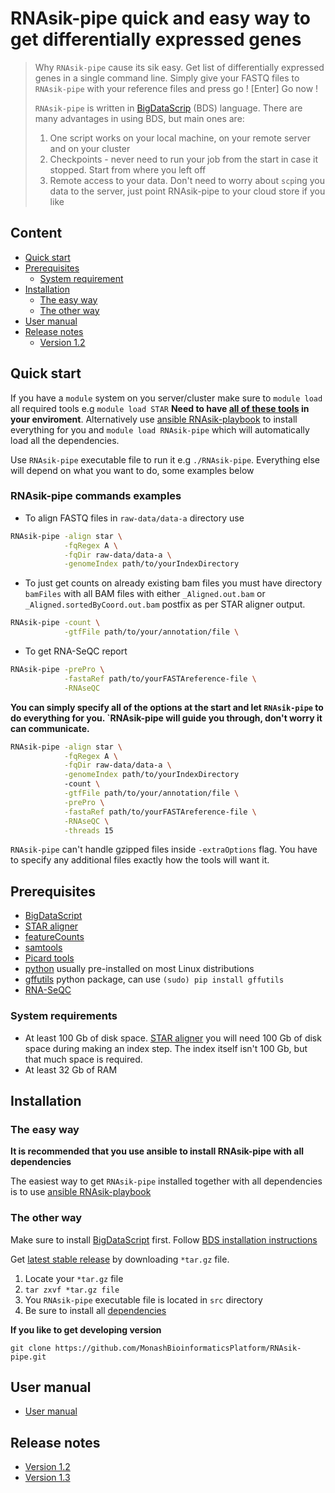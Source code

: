 # RNAsik-pipe quick and easy way to get differentially expressed genes

> Why `RNAsik-pipe` cause its sik easy. Get list of differentially expressed genes in a single command line.
> Simply give your FASTQ files to `RNAsik-pipe` with your reference files and press go ! [Enter] Go now !
>
> `RNAsik-pipe` is written in [BigDataScrip](http://pcingola.github.io/BigDataScript/) (BDS) language.
> There are many advantages in using BDS, but main ones are:
>
>  1. One script works on your local machine, on your remote server and on your cluster
>  2. Checkpoints - never need to run your job from the start in case it stopped. Start from where you left off
>  3. Remote access to your data. Don't need to worry about `scp`ing you data to the server, just point RNAsik-pipe to your cloud store if you like

## Content

- [Quick start](#quick-start)
- [Prerequisites](#prerequisites)
  - [System requirement](#system-requirement)
- [Installation](#installation)
  - [The easy way](#the-easy-way)
  - [The other way](#the-other-way)
- [User manual](#user-manual)
- [Release notes](#release-notes)
  - [Version 1.2](#version-1.2)

## Quick start

If you have a `module` system on you server/cluster make sure to `module load` all required tools e.g `module load STAR`
**Need to have [all of these tools](#prerequisites) in your enviroment**. Alternatively use [ansible RNAsik-playbook](https://github.com/serine/sik_ansible) to install everything for you and `module load RNAsik-pipe` which will automatically load all the dependencies.

Use `RNAsik-pipe` executable file to run it e.g `./RNAsik-pipe`. Everything else will depend on what you want to do, some examples below

### RNAsik-pipe commands examples

- To align FASTQ files in `raw-data/data-a` directory use 

```BASH
RNAsik-pipe -align star \
            -fqRegex A \
            -fqDir raw-data/data-a \
            -genomeIndex path/to/yourIndexDirectory
```

- To just get counts on already existing bam files you must have directory `bamFiles` with all BAM files with either `_Aligned.out.bam` or `_Aligned.sortedByCoord.out.bam` postfix as per STAR aligner output.

```BASH
RNAsik-pipe -count \
            -gtfFile path/to/your/annotation/file \
```

- To get RNA-SeQC report

```BASH
RNAsik-pipe -prePro \
            -fastaRef path/to/yourFASTAreference-file \
            -RNAseQC
```

**You can simply specify all of the options at the start and let `RNAsik-pipe` to do everything for you. `RNAsik-pipe will guide you through, don't worry it can communicate.**

```BASH
RNAsik-pipe -align star \
            -fqRegex A \
            -fqDir raw-data/data-a \
            -genomeIndex path/to/yourIndexDirectory
            -count \
            -gtfFile path/to/your/annotation/file \
            -prePro \
            -fastaRef path/to/yourFASTAreference-file \
            -RNAseQC \
            -threads 15
```

`RNAsik-pipe` can't handle gzipped files inside `-extraOptions` flag. You have to specify any additional files exactly how the tools will want it.

## Prerequisites

- [BigDataScript](http://pcingola.github.io/BigDataScript/download.html)
- [STAR aligner](https://github.com/alexdobin/STAR/releases)
- [featureCounts](http://subread.sourceforge.net/)
- [samtools](http://www.htslib.org/download/)
- [Picard tools](http://broadinstitute.github.io/picard/)
- [python](https://www.python.org/downloads/) usually pre-installed on most Linux distributions
- [gffutils](https://pypi.python.org/pypi/gffutils) python package, can use `(sudo) pip install gffutils`
- [RNA-SeQC](https://www.broadinstitute.org/cancer/cga/rna-seqc)

### System requirements 

- At least 100 Gb of disk space. [STAR aligner](https://github.com/alexdobin/STAR/releases) you will need 100 Gb of disk space during making an index step. The index itself isn't 100 Gb, but that much space is required. 
- At least 32 Gb of RAM

## Installation

### The easy way

**It is recommended that you use ansible to install RNAsik-pipe with all dependencies**

The easiest way to get `RNAsik-pipe` installed together with all dependencies is to use [ansible RNAsik-playbook](https://github.com/serine/sik_ansible)

### The other way

Make sure to install [BigDataScript](http://pcingola.github.io/BigDataScript/) first. Follow [BDS installation instructions](http://pcingola.github.io/BigDataScript/download.html)

Get [latest stable release](https://github.com/MonashBioinformaticsPlatform/RNAsik-pipe/releases) by 
downloading `*tar.gz` file.

1. Locate your `*tar.gz` file
2. `tar zxvf *tar.gz file` 
3. You `RNAsik-pipe` executable file is located in `src` directory
4. Be sure to install all [dependencies](#prerequisites)
 
**If you like to get developing version**

`git clone https://github.com/MonashBioinformaticsPlatform/RNAsik-pipe.git`

## User manual

- [User manual](supplementary/docs.md)

## Release notes

- [Version 1.2](supplementary/releaseNotes1.2.md)
- [Version 1.3](supplementary/releaseNotes1.3.md)
